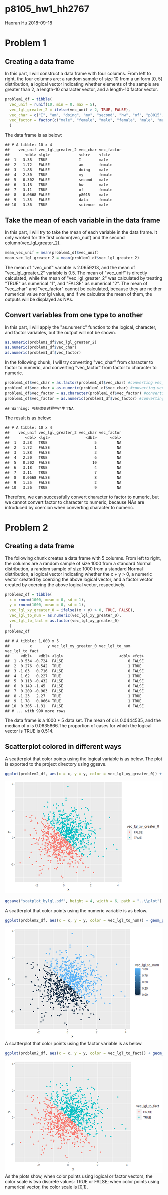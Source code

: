 p8105\_hw1\_hh2767
================
Haoran Hu
2018-09-18

Problem 1
=========

Creating a data frame
---------------------

In this part, I will construct a data frame with four columns. From left to right, the four columns are: a random sample of size 10 from a uniform \[0, 5\] distribution, a logical vector indicating whether elements of the sample are greater than 2, a length-10 character vector, and a length-10 factor vector.

``` r
problem1_df = tibble(
  vec_unif = runif(10, min = 0, max = 5),
  vec_lgl_greater_2 = ifelse(vec_unif > 2, TRUE, FALSE),
  vec_char = c("I", "am", "doing", "my", "second", "hw", "of", "p8015", "data", "science"),
  vec_factor = factor(c("male", "female", "male", "female", "male", "male",     "female", "male", "female", "male"))
  )
```

The data frame is as below:

    ## # A tibble: 10 x 4
    ##    vec_unif vec_lgl_greater_2 vec_char vec_factor
    ##       <dbl> <lgl>             <chr>    <fct>     
    ##  1   3.38   TRUE              I        male      
    ##  2   1.72   FALSE             am       female    
    ##  3   1.88   FALSE             doing    male      
    ##  4   2.30   TRUE              my       female    
    ##  5   0.302  FALSE             second   male      
    ##  6   3.18   TRUE              hw       male      
    ##  7   3.11   TRUE              of       female    
    ##  8   0.0668 FALSE             p8015    male      
    ##  9   1.35   FALSE             data     female    
    ## 10   3.36   TRUE              science  male

Take the mean of each variable in the data frame
------------------------------------------------

In this part, I will try to take the mean of each variable in the data frame. It only wroked for the first column(vec\_nuif) and the second column(vec\_lgl\_greater\_2).

``` r
mean_vec_unif = mean(problem1_df$vec_unif)
mean_vec_lgl_greater_2 = mean(problem1_df$vec_lgl_greater_2)
```

The mean of "vec\_unif" variable is 2.0659213, and the mean of "vec\_lgl\_greater\_2" variable is 0.5. The mean of "vec\_unif" is directly calculated, while the mean of "vec\_lgl\_greater\_2" was calculated by treating "TRUE" as numerical "1", and "FALSE" as numerical "2". The mean of "vec\_char" and "vec\_factor" cannot be calculated, because they are neither numerical value nor lgl value, and if we calculate the mean of them, the outputs will be displayed as NAs.

Convert variables from one type to another
------------------------------------------

In this part, I will apply the "as.numeric" function to the logical, character, and factor variables, but the output will not be shown.

``` r
as.numeric(problem1_df$vec_lgl_greater_2)
as.numeric(problem1_df$vec_char)
as.numeric(problem1_df$vec_factor)
```

In the following chunk, I will try converting "vec\_char" from character to factor to numeric, and converting "vec\_factor" from factor to character to numeric.

``` r
problem1_df$vec_char = as.factor(problem1_df$vec_char) #converting vec_char from character to factor
problem1_df$vec_char = as.numeric(problem1_df$vec_char) #converting vec_char from factor to numeric
problem1_df$vec_factor = as.character(problem1_df$vec_factor) #converting vec_factor from factor to character
problem1_df$vec_factor = as.numeric(problem1_df$vec_factor) #converting vec_factor from character to numeric
```

    ## Warning: 强制改变过程中产生了NA

The result is as below:

    ## # A tibble: 10 x 4
    ##    vec_unif vec_lgl_greater_2 vec_char vec_factor
    ##       <dbl> <lgl>                <dbl>      <dbl>
    ##  1   3.38   TRUE                     5         NA
    ##  2   1.72   FALSE                    1         NA
    ##  3   1.88   FALSE                    3         NA
    ##  4   2.30   TRUE                     6         NA
    ##  5   0.302  FALSE                   10         NA
    ##  6   3.18   TRUE                     4         NA
    ##  7   3.11   TRUE                     7         NA
    ##  8   0.0668 FALSE                    8         NA
    ##  9   1.35   FALSE                    2         NA
    ## 10   3.36   TRUE                     9         NA

Therefore, we can successfully convert character to factor to numeric, but we cannot convert factor to character to numeric, because NAs are introduced by coercion when converting character to numeric.

Problem 2
=========

Creating a data frame
---------------------

The following chunk creates a data frame with 5 columns. From left to right, the columns are a random sample of size 1000 from a standard Normal distribution, a random sample of size 1000 from a standard Normal distribution, a logical vector indicating whether the x + y &gt; 0, a numeric vector created by coercing the above logical vector, and a factor vector created by coercing the above logical vector, respectively.

``` r
problem2_df = tibble(
  x = rnorm(1000, mean = 0, sd = 1),
  y = rnorm(1000, mean = 0, sd = 1),
  vec_lgl_xy_greater_0 = ifelse((x + y) > 0, TRUE, FALSE),
  vec_lgl_to_num = as.numeric(vec_lgl_xy_greater_0),
  vec_lgl_to_fact = as.factor(vec_lgl_xy_greater_0)
  )
problem2_df
```

    ## # A tibble: 1,000 x 5
    ##         x       y vec_lgl_xy_greater_0 vec_lgl_to_num vec_lgl_to_fact
    ##     <dbl>   <dbl> <lgl>                         <dbl> <fct>          
    ##  1 -0.534 -0.724  FALSE                             0 FALSE          
    ##  2  0.276  0.542  TRUE                              1 TRUE           
    ##  3 -1.03   0.716  FALSE                             0 FALSE          
    ##  4  1.62   0.227  TRUE                              1 TRUE           
    ##  5  0.113 -0.432  FALSE                             0 FALSE          
    ##  6  0.149 -1.45   FALSE                             0 FALSE          
    ##  7  0.209 -0.903  FALSE                             0 FALSE          
    ##  8 -1.23   2.27   TRUE                              1 TRUE           
    ##  9  1.78   0.0664 TRUE                              1 TRUE           
    ## 10  0.305 -1.31   FALSE                             0 FALSE          
    ## # ... with 990 more rows

The data frame is a 1000 \* 5 data set. The mean of x is 0.0444535, and the median of x is 0.0635866.The proportion of cases for which the logical vector is TRUE is 0.514.

Scatterplot colored in different ways
-------------------------------------

A scatterplot that color points using the logical variable is as below. The plot is exported to the project directory using ggsave.

``` r
ggplot(problem2_df, aes(x = x, y = y, color = vec_lgl_xy_greater_0)) + geom_point()
```

![](p8105_hw1_hh2767_files/figure-markdown_github/unnamed-chunk-9-1.png)

``` r
ggsave("scatplot_bylgl.pdf", height = 4, width = 6, path = "..\\plot")
```

A scatterplot that color points using the numeric variable is as below.

``` r
ggplot(problem2_df, aes(x = x, y = y, color = vec_lgl_to_num)) + geom_point()
```

![](p8105_hw1_hh2767_files/figure-markdown_github/unnamed-chunk-10-1.png) A scatterplot that color points using the factor variable is as below.

``` r
ggplot(problem2_df, aes(x = x, y = y, color = vec_lgl_to_fact)) + geom_point()
```

![](p8105_hw1_hh2767_files/figure-markdown_github/unnamed-chunk-11-1.png) As the plots show, when color points using logical or factor vectors, the color scale is two discrete values: TRUE or FALSE; when color points using numerical vector, the color scale is \[0,1\].
